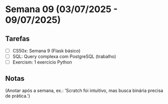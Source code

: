 # Semana 09 (03/07/2025 - 09/07/2025)

## Tarefas
- [ ] CS50x: Semana 9 (Flask básico)
- [ ] SQL: Query complexa com PostgreSQL (trabalho)
- [ ] Exercism: 1 exercício Python

## Notas
(Anotar após a semana, ex.: 'Scratch foi intuitivo, mas busca binária precisa de prática.')